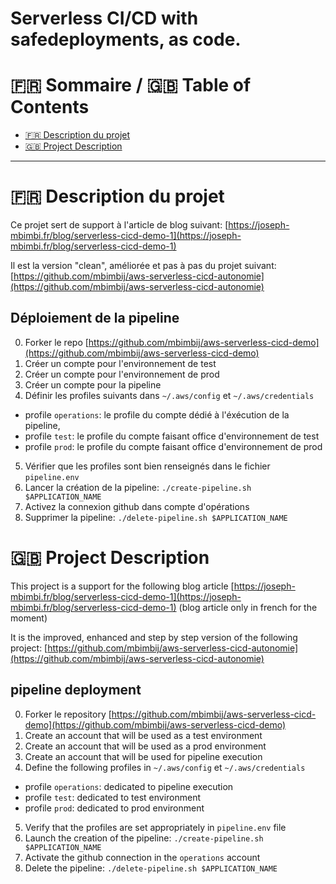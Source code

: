 # Serverless CI/CD with safedeployments, as code.

:fr: Sommaire / :gb: Table of Contents
=================

<!--ts-->

- [:fr: Description du projet](#fr-description-du-projet)
- [:gb: Project Description](#gb-project-description)
  
---

# :fr: Description du projet

Ce projet sert de support à l'article de blog suivant: 
[https://joseph-mbimbi.fr/blog/serverless-cicd-demo-1](https://joseph-mbimbi.fr/blog/serverless-cicd-demo-1)

Il est la version "clean", améliorée et pas à pas du projet suivant: [https://github.com/mbimbij/aws-serverless-cicd-autonomie](https://github.com/mbimbij/aws-serverless-cicd-autonomie)

## Déploiement de la pipeline

0. Forker le repo [https://github.com/mbimbij/aws-serverless-cicd-demo](https://github.com/mbimbij/aws-serverless-cicd-demo)
1. Créer un compte pour l'environnement de test
2. Créer un compte pour l'environnement de prod
3. Créer un compte pour la pipeline
4. Définir les profiles suivants dans `~/.aws/config` et `~/.aws/credentials`
  - profile `operations`: le profile du compte dédié à l'éxécution de la pipeline,
  - profile `test`: le profile du compte faisant office d'environnement de test
  - profile `prod`: le profile du compte faisant office d'environnement de prod
5. Vérifier que les profiles sont bien renseignés dans le fichier `pipeline.env`
6. Lancer la création de la pipeline: `./create-pipeline.sh $APPLICATION_NAME`
7. Activez la connexion github dans compte d'opérations
8. Supprimer la pipeline: `./delete-pipeline.sh $APPLICATION_NAME`


# :gb: Project Description

This project is a support for the following blog article 
[https://joseph-mbimbi.fr/blog/serverless-cicd-demo-1](https://joseph-mbimbi.fr/blog/serverless-cicd-demo-1) 
(blog article only in french for the moment)

It is the improved, enhanced and step by step version of the following project: [https://github.com/mbimbij/aws-serverless-cicd-autonomie](https://github.com/mbimbij/aws-serverless-cicd-autonomie)

## pipeline deployment

0. Forker le repository [https://github.com/mbimbij/aws-serverless-cicd-demo](https://github.com/mbimbij/aws-serverless-cicd-demo)
1. Create an account that will be used as a test environment
2. Create an account that will be used as a prod environment
3. Create an account that will be used for pipeline execution
4. Define the following profiles in `~/.aws/config` et `~/.aws/credentials`
  - profile `operations`: dedicated to pipeline execution
  - profile `test`: dedicated to test environment
  - profile `prod`: dedicated to prod environment
5. Verify that the profiles are set appropriately in `pipeline.env` file
6. Launch the creation of the pipeline: `./create-pipeline.sh $APPLICATION_NAME`
7. Activate the github connection in the `operations` account
8. Delete the pipeline: `./delete-pipeline.sh $APPLICATION_NAME`